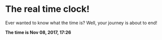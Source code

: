 # The real time clock!

Ever wanted to know what the time is? Well, your journey is about to end!

**The time is Nov 08, 2017, 17:26**